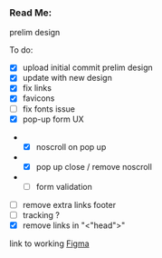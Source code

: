 ### Read Me:

prelim design

To do:
- [x] upload initial commit prelim design
- [x] update with new design
- [x] fix links
- [x] favicons
- [ ] fix fonts issue
- [x] pop-up form UX
- - [x] noscroll on pop up
- - [x] pop up close / remove noscroll
- - [ ] form validation
- [ ] remove extra links footer
- [ ] tracking ?
- [x] remove links in "<"head">"

link to working [Figma](https://www.figma.com/design/n2e4XHPsjUKrMgkoGTZsjI/Bounce?node-id=66-5245&m=dev)
